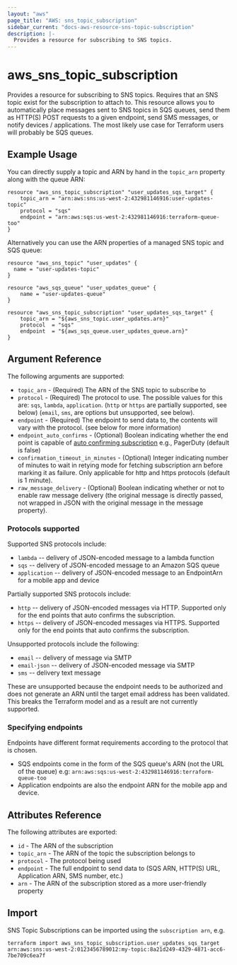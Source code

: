 ```yaml
---
layout: "aws"
page_title: "AWS: sns_topic_subscription"
sidebar_current: "docs-aws-resource-sns-topic-subscription"
description: |-
  Provides a resource for subscribing to SNS topics.
---
```


# aws\_sns\_topic\_subscription

  Provides a resource for subscribing to SNS topics. Requires that an SNS topic exist for the subscription to attach to.
This resource allows you to automatically place messages sent to SNS topics in SQS queues, send them as HTTP(S) POST requests
to a given endpoint, send SMS messages, or notify devices / applications. The most likely use case for Terraform users will
probably be SQS queues.

## Example Usage

You can directly supply a topic and ARN by hand in the `topic_arn` property along with the queue ARN:

```
resource "aws_sns_topic_subscription" "user_updates_sqs_target" {
    topic_arn = "arn:aws:sns:us-west-2:432981146916:user-updates-topic"
    protocol = "sqs"
    endpoint = "arn:aws:sqs:us-west-2:432981146916:terraform-queue-too"
}
```

Alternatively you can use the ARN properties of a managed SNS topic and SQS queue:

```
resource "aws_sns_topic" "user_updates" {
  name = "user-updates-topic"
}

resource "aws_sqs_queue" "user_updates_queue" {
	name = "user-updates-queue"
}

resource "aws_sns_topic_subscription" "user_updates_sqs_target" {
    topic_arn = "${aws_sns_topic.user_updates.arn}"
    protocol  = "sqs"
    endpoint  = "${aws_sqs_queue.user_updates_queue.arn}"
}
```


## Argument Reference

The following arguments are supported:

* `topic_arn` - (Required) The ARN of the SNS topic to subscribe to
* `protocol` - (Required) The protocol to use. The possible values for this are: `sqs`,  `lambda`, `application`. (`http` or `https` are partially supported, see below) (`email`, `sms`, are options but unsupported, see below).
* `endpoint` - (Required) The endpoint to send data to, the contents will vary with the protocol. (see below for more information)
* `endpoint_auto_confirms` - (Optional) Boolean indicating whether the end point is capable of [auto confirming subscription](http://docs.aws.amazon.com/sns/latest/dg/SendMessageToHttp.html#SendMessageToHttp.prepare) e.g., PagerDuty (default is false)
* `confirmation_timeout_in_minutes` - (Optional) Integer indicating number of minutes to wait in retying mode for fetching subscription arn before marking it as failure. Only applicable for http and https protocols (default is 1 minute).
* `raw_message_delivery` - (Optional) Boolean indicating whether or not to enable raw message delivery (the original message is directly passed, not wrapped in JSON with the original message in the message property).

### Protocols supported

Supported SNS protocols include:

* `lambda` -- delivery of JSON-encoded message to a lambda function
* `sqs` -- delivery of JSON-encoded message to an Amazon SQS queue
* `application` -- delivery of JSON-encoded message to an EndpointArn for a mobile app and device

Partially supported SNS protocols include:

* `http` -- delivery of JSON-encoded messages via HTTP. Supported only for the end points that auto confirms the subscription.
* `https` -- delivery of JSON-encoded messages via HTTPS. Supported only for the end points that auto confirms the subscription.

Unsupported protocols include the following:

* `email` -- delivery of message via SMTP
* `email-json` -- delivery of JSON-encoded message via SMTP
* `sms` -- delivery text message

These are unsupported because the endpoint needs to be authorized and does not 
generate an ARN until the target email address has been validated. This breaks
the Terraform model and as a result are not currently supported.

### Specifying endpoints

Endpoints have different format requirements according to the protocol that is chosen.

* SQS endpoints come in the form of the SQS queue's ARN (not the URL of the queue) e.g: `arn:aws:sqs:us-west-2:432981146916:terraform-queue-too`
* Application endpoints are also the endpoint ARN for the mobile app and device.


## Attributes Reference

The following attributes are exported:

* `id` - The ARN of the subscription
* `topic_arn` - The ARN of the topic the subscription belongs to
* `protocol` - The protocol being used
* `endpoint` - The full endpoint to send data to (SQS ARN, HTTP(S) URL, Application ARN, SMS number, etc.)
* `arn` - The ARN of the subscription stored as a more user-friendly property


## Import

SNS Topic Subscriptions can be imported using the `subscription arn`, e.g. 

```
terraform import aws_sns_topic_subscription.user_updates_sqs_target arn:aws:sns:us-west-2:0123456789012:my-topic:8a21d249-4329-4871-acc6-7be709c6ea7f
```